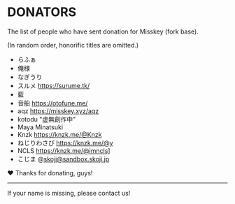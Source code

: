 DONATORS
========
The list of people who have sent donation for Misskey (fork base).

(In random order, honorific titles are omitted.)

* らふぁ
* 俺様
* なぎうり
* スルメ https://surume.tk/
* 藍
* 音船 https://otofune.me/
* aqz https://misskey.xyz/aqz
* kotodu "虚無創作中"
* Maya Minatsuki
* Knzk https://knzk.me/@Knzk
* ねじりわさび https://knzk.me/@y
* NCLS https://knzk.me/@imncls]
* こじま @skoji@sandbox.skoji.jp

:heart: Thanks for donating, guys!

---

If your name is missing, please contact us!

